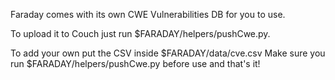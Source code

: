 Faraday comes with its own CWE Vulnerabilities DB for you to use.

To upload it to Couch just run $FARADAY/helpers/pushCwe.py.

To add your own put the CSV inside $FARADAY/data/cve.csv Make sure you run $FARADAY/helpers/pushCwe.py before use and that's it!